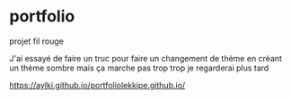 # portfolio
projet fil rouge 

J'ai essayé de faire un truc pour faire un changement de thème en créant un thème sombre mais ça marche pas trop trop je regarderai plus tard


https://aylki.github.io/portfoliolekkipe.github.io/
